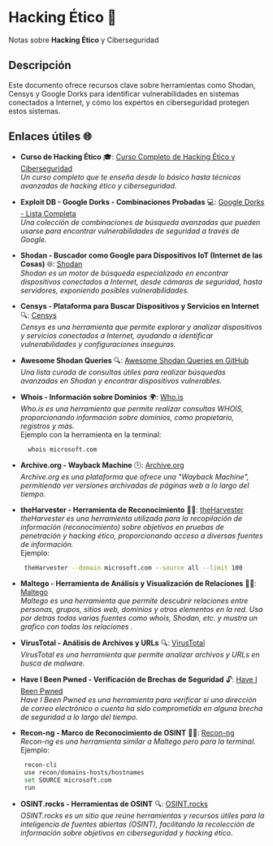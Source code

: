 # Hacking Ético 🔐 
Notas sobre **Hacking Ético** y Ciberseguridad

## Descripción
Este documento ofrece recursos clave sobre herramientas como Shodan, Censys y Google Dorks para identificar vulnerabilidades en sistemas conectados a Internet, y cómo los expertos en ciberseguridad protegen estos sistemas.

## Enlaces útiles 🌐

- **Curso de Hacking Ético** 🎓: [Curso Completo de Hacking Ético y Ciberseguridad](https://www.udemy.com/course/curso-completo-de-hacking-etico-y-ciberseguridad)  
  _Un curso completo que te enseña desde lo básico hasta técnicas avanzadas de hacking ético y ciberseguridad._

- **Exploit DB - Google Dorks - Combinaciones Probadas** 💻: [Google Dorks - Lista Completa](https://www.exploit-db.com/google-hacking-database)  
  _Una colección de combinaciones de búsqueda avanzadas que pueden usarse para encontrar vulnerabilidades de seguridad a través de Google._

- **Shodan - Buscador como Google para Dispositivos IoT (Internet de las Cosas)** 🌐: [Shodan](https://www.shodan.io/)  
  _Shodan es un motor de búsqueda especializado en encontrar dispositivos conectados a Internet, desde cámaras de seguridad, hasta servidores, exponiendo posibles vulnerabilidades._

- **Censys - Plataforma para Buscar Dispositivos y Servicios en Internet** 🔍: [Censys](https://censys.io/)  
  _Censys es una herramienta que permite explorar y analizar dispositivos y servicios conectados a Internet, ayudando a identificar vulnerabilidades y configuraciones inseguras._

- **Awesome Shodan Queries** 🔍: [Awesome Shodan Queries en GitHub](https://github.com/jakejarvis/awesome-shodan-queries)  
  _Una lista curada de consultas útiles para realizar búsquedas avanzadas en Shodan y encontrar dispositivos vulnerables._

- **Whois - Información sobre Dominios** 🌍: [Who.is](https://who.is/)  
  _Who.is es una herramienta que permite realizar consultas WHOIS, proporcionando información sobre dominios, como propietario, registros y más._  
   Ejemplo con la herramienta en la terminal:
  ```bash
    whois microsoft.com
  ```

- **Archive.org - Wayback Machine** 🕒: [Archive.org](https://archive.org/)  
  _Archive.org es una plataforma que ofrece una "Wayback Machine", permitiendo ver versiones archivadas de páginas web a lo largo del tiempo._

- **theHarvester - Herramienta de Reconocimiento** 🕵️‍♂️: [theHarvester](https://github.com/laramies/theHarvester)  
  _theHarvester es una herramienta utilizada para la recopilación de información (reconocimiento) sobre objetivos en pruebas de penetración y hacking ético, proporcionando acceso a diversas fuentes de información._  
  Ejemplo:
  ```bash
   theHarvester --domain microsoft.com --source all --limit 100
  ```

- **Maltego - Herramienta de Análisis y Visualización de Relaciones** 🕵️‍♂️: [Maltego](https://www.paterva.com/web7/)  
  _Maltego es una herramienta que permite descubrir relaciones entre personas, grupos, sitios web, dominios y otros elementos en la red. Usa por detras todas varias fuentes como whois, Shodan, etc. y mustra un grafico con 
todas las relaciones ._

- **VirusTotal - Análisis de Archivos y URLs** 🔍: [VirusTotal](https://www.virustotal.com/)  
  _VirusTotal es una herramienta que permite analizar archivos y URLs en busca de malware._  

- **Have I Been Pwned - Verificación de Brechas de Seguridad** 🔓: [Have I Been Pwned](https://haveibeenpwned.com/)  
  _Have I Been Pwned es una herramienta para verificar si una dirección de correo electrónico o cuenta ha sido comprometida en alguna brecha de seguridad a lo largo del tiempo._  

- **Recon-ng - Marco de Reconocimiento de OSINT** 🕵️‍♂️: [Recon-ng](https://github.com/lanmaster53/recon-ng)  
  _Recon-ng es una herramienta similar a Maltego pero para la terminal._  
  Ejemplo:
  ```bash
   recon-cli
   use recon/domains-hosts/hostnames
   set SOURCE microsoft.com
   run
  ```
 
- **OSINT.rocks - Herramientas de OSINT** 🔍: [OSINT.rocks](https://osint.rocks/)  
  _OSINT.rocks es un sitio que reúne herramientas y recursos útiles para la inteligencia de fuentes abiertas (OSINT), facilitando la recolección de información sobre objetivos en ciberseguridad y hacking ético._
